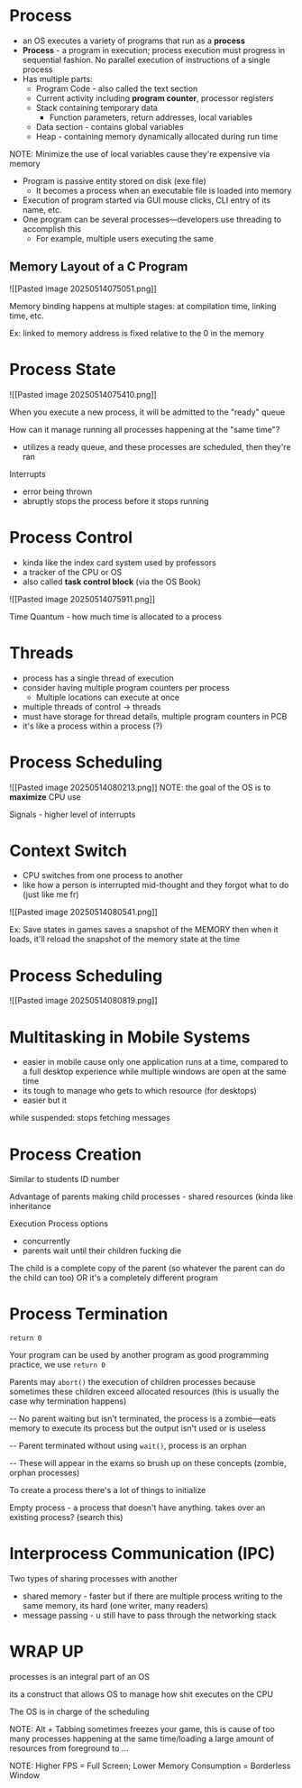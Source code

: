 # Process 
- an OS executes a variety of programs that run as a **process**
- **Process** - a program in execution; process execution must progress in sequential fashion. No parallel execution of instructions of a single process
- Has multiple parts:
	- Program Code - also called the text section
	- Current activity including **program counter**, processor registers
	- Stack containing temporary data
		- Function parameters, return addresses, local variables
	- Data section - contains global variables
	- Heap - containing memory dynamically allocated during run time

NOTE: Minimize the use of local variables cause they're expensive via memory

- Program is passive entity stored on disk (exe file)
	- It becomes a process when an executable file is loaded into memory
- Execution of program started via GUI mouse clicks, CLI entry of its name, etc.
- One program can be several processes—developers use threading to accomplish this
	- For example, multiple users executing the same 

## Memory Layout of a C Program
![[Pasted image 20250514075051.png]]

Memory binding happens at multiple stages: at compilation time, linking time, etc.

Ex: linked to memory address is fixed relative to the 0 in the memory

# Process State
![[Pasted image 20250514075410.png]]

When you execute a new process, it will be admitted to the "ready" queue

How can it manage running all processes happening at the "same time"?
- utilizes a ready queue, and these processes are scheduled, then they're ran

Interrupts
- error being thrown
- abruptly stops the process before it stops running

# Process Control 
- kinda like the index card system used by professors
- a tracker of the CPU or OS
- also called **task control block** (via the OS Book)

![[Pasted image 20250514075911.png]]

Time Quantum - how much time is allocated to a process

# Threads
- process has a single thread of execution
- consider having multiple program counters per process
	- Multiple locations can execute at once
- multiple threads of control -> threads
- must have storage for thread details, multiple program counters in PCB
- it's like a process within a process (?)

# Process Scheduling
![[Pasted image 20250514080213.png]]
NOTE: the goal of the OS is to **maximize** CPU use

Signals - higher level of interrupts

# Context Switch
- CPU switches from one process to another
- like how a person is interrupted mid-thought and they forgot what to do (just like me fr)

![[Pasted image 20250514080541.png]]

Ex: Save states in games saves a snapshot of the MEMORY then when it loads, it'll reload the snapshot of the memory state at the time

# Process Scheduling
![[Pasted image 20250514080819.png]]

# Multitasking in Mobile Systems
- easier in mobile cause only one application runs at a time, compared to a full desktop experience while multiple windows are open at the same time
- its tough to manage who gets to which resource (for desktops)
- easier but it

while suspended:
	stops fetching messages

# Process Creation

Similar to students ID number

Advantage of parents making child processes - shared resources (kinda like inheritance

Execution Process options 
- concurrently
- parents wait until their children fucking die

The child is a complete copy of the parent (so whatever the parent can do the child can too) OR it's a completely different program

# Process Termination

`return 0` 

Your program can be used by another program as good programming practice, we use `return 0`

Parents may `abort()` the execution of children processes because sometimes these children exceed allocated resources (this is usually the case why termination happens)

-- No parent waiting but isn't terminated, the process is a zombie—eats memory to execute its process but the output isn't used or is useless

-- Parent terminated without using `wait()`, process is an orphan

-- These will appear in the exams so brush up on these concepts (zombie, orphan processes)

To create a process there's a lot of things to initialize

Empty process - a process that doesn't have anything. takes over an existing process? (search this)

# Interprocess Communication (IPC)

Two types of sharing processes with another
- shared memory - faster but if there are multiple process writing to the same memory, its hard (one writer, many readers)
- message passing - u still have to pass through the networking stack

# WRAP UP
processes is an integral part of an OS

its a construct that allows OS to manage how shit executes on the CPU

The OS is in charge of the scheduling

NOTE: Alt + Tabbing sometimes freezes your game, this is cause of too many processes happening at the same time/loading a large amount of resources from foreground to ...

NOTE: Higher FPS = Full Screen; Lower Memory Consumption = Borderless Window















